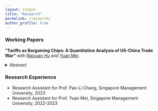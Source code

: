 ```yaml
---
layout: single
title: "Research"
permalink: /research/
author_profile: true
---
```


### Working Papers
**“Tariffs as Bargaining Chips: A Quantitative Analysis of US-China Trade War"** with [Naiyuan Hu](https://naiyuanh.github.io/) and [Yuan Mei](https://sites.google.com/site/meiyecon/home).
   <details>
   <summary>Abstract</summary>
   The Biden administration has maintained Trump tariffs on Chinese imports, despite the promise to remove them before the 2020 presidential election. We investigate the hypothesis that these tariffs serve as leverage in future trade talks with China. We develop a quantitative model that incorporates disaggregated U.S. regions and international trade linkages to estimate U.S.–China bargaining power and compute the optimal cooperative tariffs under Nash bargaining. Simulation results show that the trade war always improves U.S. welfare in the cooperative equilibrium regardless of bargaining power. With an estimated U.S. bargaining power of 0.47, the trade war with China yields a post-negotiation welfare improvement of 0.04% for the U.S.
    </details>



### Research Experience
- Research Assistant for Prof. Pao-Li Chang, Singapore Management University, 2023
- Research Assistant for Prof. Yuan Mei, Singapore Management University, 2022-2023
